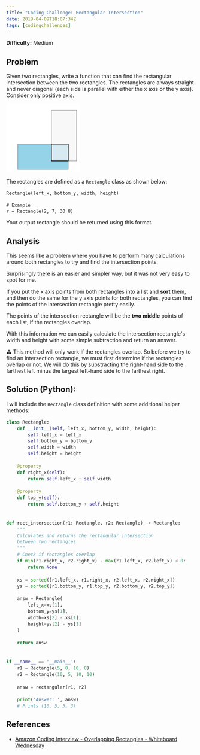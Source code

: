```yaml
---
title: "Coding Challenge: Rectangular Intersection"
date: 2019-04-09T18:07:34Z
tags: [codingchallenges]
---
```


**Difficulty:** Medium

## Problem

Given two rectangles, write a function that can find the rectangular intersection between the two rectangles. The rectangles are always straight and never diagonal (each side is parallel with either the x axis or the y axis). Consider only positive axis.

![Rectangular Intersection](/posts/coding-challenge-rectangular-intersection/rectangular_intersection.png)

The rectangles are defined as a `Rectangle` class as shown below:

```
Rectangle(left_x, bottom_y, width, height)

# Example
r = Rectangle(2, 7, 30 8)
```

Your output rectangle should be returned using this format.

<!--more-->

## Analysis

This seems like a problem where you have to perform many calculations around both rectangles to try and find the intersection points.

Surprisingly there is an easier and simpler way, but it was not very easy to spot for me.

If you put the x axis points from both rectangles into a list and **sort** them, and then do the same for the y axis points for both rectangles, you can find the points of the intersection rectangle pretty easily.

The points of the intersection rectangle will be the **two middle** points of each list, if the rectangles overlap.

With this information we can easily calculate the intersection rectangle's width and height with some simple subtraction and return an answer.

:warning: This method will only work if the rectangles overlap. So before we try to find an intersection rectangle, we must first determine if the rectangles overlap or not. We will do this by substracting the right-hand side to the farthest left minus the largest left-hand side to the farthest right.

## Solution (Python):

I will include the `Rectangle` class definition with some additional helper methods:

```python
class Rectangle:
    def __init__(self, left_x, bottom_y, width, height):
        self.left_x = left_x
        self.bottom_y = bottom_y
        self.width = width
        self.height = height

    @property
    def right_x(self):
        return self.left_x + self.width

    @property
    def top_y(self):
        return self.bottom_y + self.height


def rect_intersection(r1: Rectangle, r2: Rectangle) -> Rectangle:
    """
    Calculates and returns the rectangular intersection
    between two rectangles
    """
    # Check if rectangles overlap
    if min(r1.right_x, r2.right_x) - max(r1.left_x, r2.left_x) < 0:
        return None

    xs = sorted([r1.left_x, r1.right_x, r2.left_x, r2.right_x])
    ys = sorted([r1.bottom_y, r1.top_y, r2.bottom_y, r2.top_y])

    answ = Rectangle(
        left_x=xs[1],
        bottom_y=ys[1],
        width=xs[2] - xs[1],
        height=ys[2] - ys[1]
    )

    return answ


if __name__ == '__main__':
    r1 = Rectangle(5, 0, 10, 8)
    r2 = Rectangle(10, 5, 10, 10)

    answ = rectangular(r1, r2)

    print('Answer: ', answ)
    # Prints (10, 5, 5, 3)
```

## References

- [Amazon Coding Interview - Overlapping Rectangles - Whiteboard Wednesday](https://www.youtube.com/watch?v=zGv3hOORxh0)